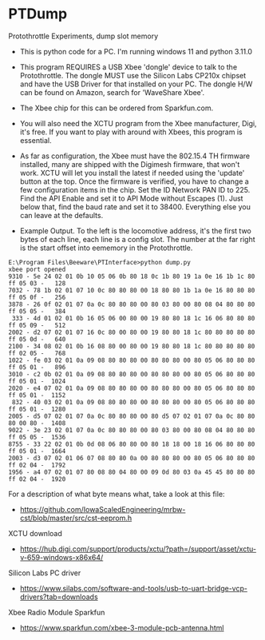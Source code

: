 # PTDump
Protothrottle Experiments, dump slot memory

- This is python code for a PC. I'm running windows 11 and python 3.11.0
- This program REQUIRES a USB Xbee 'dongle' device to talk to the Protothrottle. The dongle MUST use the Silicon Labs CP210x chipset and have the USB Driver for that installed on your PC. 
  The dongle H/W can be found on Amazon, search for 'WaveShare Xbee'.
- The Xbee chip for this can be ordered from Sparkfun.com.
- You will also need the XCTU program from the Xbee manufacturer, Digi, it's free. If you want to play with around with Xbees, this program is essential.
- As far as configuration, the Xbee must have the 802.15.4 TH firmware installed, many are shipped with the Digimesh firmware, that won't work. XCTU will let you install the latest if needed using the 'update' button at the top. Once the firmware is verified, you have to change a few configuration items in the chip.  Set the ID Network PAN ID to 225. Find the API Enable and set it to API Mode without Escapes (1).  Just below that, find the baud rate and set it to 38400.  Everything else you can leave at the defaults.

- Example Output. To the left is the locomotive address, it's the first two bytes of each line, each line is a config slot. The number at the far right is the start offset into eememory in the Protothrottle.
```
E:\Program Files\Beeware\PTInterface>python dump.py
xbee port opened
9310 - 5e 24 02 01 0b 10 05 06 0b 80 18 0c 1b 80 19 1a 0e 16 1b 1c 80 ff 05 03 -   128
7032 - 78 1b 02 01 07 10 0c 80 80 80 00 18 80 80 1b 1a 0e 16 80 80 80 ff 05 0f -   256
3878 - 26 0f 02 01 07 0a 0c 80 80 80 00 80 03 80 00 80 08 04 80 80 80 ff 05 05 -   384
 333 - 4d 01 02 01 0b 16 05 06 00 80 00 19 80 80 18 1c 16 06 80 80 80 ff 05 09 -   512
2002 - d2 07 02 01 07 16 0c 80 00 80 00 19 80 80 18 1c 80 80 80 80 80 ff 05 0d -   640
2100 - 34 08 02 01 0b 16 08 80 00 80 00 19 80 80 18 1c 80 80 80 80 80 ff 02 05 -   768
1022 - fe 03 02 01 0a 09 08 80 80 80 00 80 80 80 00 80 05 06 80 80 80 ff 05 01 -   896
3010 - c2 0b 02 01 0a 09 08 80 80 80 00 80 80 80 00 80 05 06 80 80 80 ff 05 01 -  1024
2020 - e4 07 02 01 0a 09 08 80 80 80 00 80 80 80 00 80 05 06 80 80 80 ff 05 01 -  1152
 832 - 40 03 02 01 0a 09 08 80 80 80 00 80 80 80 00 80 05 06 80 80 80 ff 05 01 -  1280
2005 - d5 07 02 01 07 0a 0c 80 80 80 00 80 d5 07 02 01 07 0a 0c 80 80 80 00 80 -  1408
9022 - 3e 23 02 01 07 0a 0c 80 80 80 00 80 03 80 00 80 08 04 80 80 80 ff 05 05 -  1536
8755 - 33 22 02 01 0b 0d 08 06 80 80 00 80 18 18 00 18 16 06 80 80 80 ff 05 01 -  1664
2003 - d3 07 02 01 06 07 08 80 80 0a 00 80 80 80 00 80 05 06 80 80 80 ff 02 04 -  1792
1956 - a4 07 02 01 07 80 08 80 04 80 00 09 0d 80 03 0a 45 45 80 80 80 ff 02 04 -  1920
```

For a description of what byte means what, take a look at this file:
- https://github.com/IowaScaledEngineering/mrbw-cst/blob/master/src/cst-eeprom.h
  
XCTU download
- https://hub.digi.com/support/products/xctu/?path=/support/asset/xctu-v-659-windows-x86x64/

Silicon Labs PC driver
- https://www.silabs.com/software-and-tools/usb-to-uart-bridge-vcp-drivers?tab=downloads

Xbee Radio Module Sparkfun
- https://www.sparkfun.com/xbee-3-module-pcb-antenna.html







